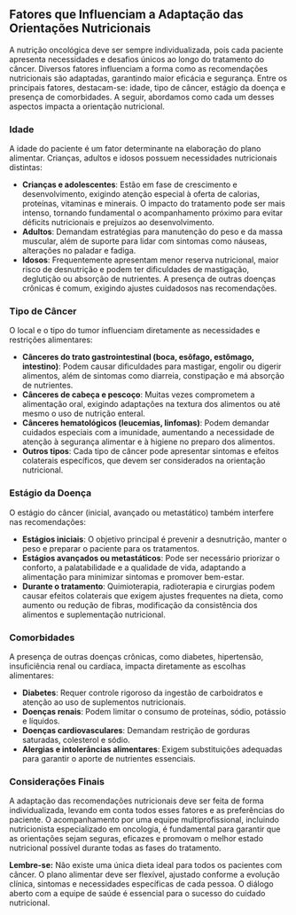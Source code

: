 ## Fatores que Influenciam a Adaptação das Orientações Nutricionais

A nutrição oncológica deve ser sempre individualizada, pois cada paciente apresenta necessidades e desafios únicos ao longo do tratamento do câncer. Diversos fatores influenciam a forma como as recomendações nutricionais são adaptadas, garantindo maior eficácia e segurança. Entre os principais fatores, destacam-se: idade, tipo de câncer, estágio da doença e presença de comorbidades. A seguir, abordamos como cada um desses aspectos impacta a orientação nutricional.

### Idade

A idade do paciente é um fator determinante na elaboração do plano alimentar. Crianças, adultos e idosos possuem necessidades nutricionais distintas:

- **Crianças e adolescentes**: Estão em fase de crescimento e desenvolvimento, exigindo atenção especial à oferta de calorias, proteínas, vitaminas e minerais. O impacto do tratamento pode ser mais intenso, tornando fundamental o acompanhamento próximo para evitar déficits nutricionais e prejuízos ao desenvolvimento.
- **Adultos**: Demandam estratégias para manutenção do peso e da massa muscular, além de suporte para lidar com sintomas como náuseas, alterações no paladar e fadiga.
- **Idosos**: Frequentemente apresentam menor reserva nutricional, maior risco de desnutrição e podem ter dificuldades de mastigação, deglutição ou absorção de nutrientes. A presença de outras doenças crônicas é comum, exigindo ajustes cuidadosos nas recomendações.

### Tipo de Câncer

O local e o tipo do tumor influenciam diretamente as necessidades e restrições alimentares:

- **Cânceres do trato gastrointestinal (boca, esôfago, estômago, intestino)**: Podem causar dificuldades para mastigar, engolir ou digerir alimentos, além de sintomas como diarreia, constipação e má absorção de nutrientes.
- **Cânceres de cabeça e pescoço**: Muitas vezes comprometem a alimentação oral, exigindo adaptações na textura dos alimentos ou até mesmo o uso de nutrição enteral.
- **Cânceres hematológicos (leucemias, linfomas)**: Podem demandar cuidados especiais com a imunidade, aumentando a necessidade de atenção à segurança alimentar e à higiene no preparo dos alimentos.
- **Outros tipos**: Cada tipo de câncer pode apresentar sintomas e efeitos colaterais específicos, que devem ser considerados na orientação nutricional.

### Estágio da Doença

O estágio do câncer (inicial, avançado ou metastático) também interfere nas recomendações:

- **Estágios iniciais**: O objetivo principal é prevenir a desnutrição, manter o peso e preparar o paciente para os tratamentos.
- **Estágios avançados ou metastáticos**: Pode ser necessário priorizar o conforto, a palatabilidade e a qualidade de vida, adaptando a alimentação para minimizar sintomas e promover bem-estar.
- **Durante o tratamento**: Quimioterapia, radioterapia e cirurgias podem causar efeitos colaterais que exigem ajustes frequentes na dieta, como aumento ou redução de fibras, modificação da consistência dos alimentos e suplementação nutricional.

### Comorbidades

A presença de outras doenças crônicas, como diabetes, hipertensão, insuficiência renal ou cardíaca, impacta diretamente as escolhas alimentares:

- **Diabetes**: Requer controle rigoroso da ingestão de carboidratos e atenção ao uso de suplementos nutricionais.
- **Doenças renais**: Podem limitar o consumo de proteínas, sódio, potássio e líquidos.
- **Doenças cardiovasculares**: Demandam restrição de gorduras saturadas, colesterol e sódio.
- **Alergias e intolerâncias alimentares**: Exigem substituições adequadas para garantir o aporte de nutrientes essenciais.

### Considerações Finais

A adaptação das recomendações nutricionais deve ser feita de forma individualizada, levando em conta todos esses fatores e as preferências do paciente. O acompanhamento por uma equipe multiprofissional, incluindo nutricionista especializado em oncologia, é fundamental para garantir que as orientações sejam seguras, eficazes e promovam o melhor estado nutricional possível durante todas as fases do tratamento.

**Lembre-se:** Não existe uma única dieta ideal para todos os pacientes com câncer. O plano alimentar deve ser flexível, ajustado conforme a evolução clínica, sintomas e necessidades específicas de cada pessoa. O diálogo aberto com a equipe de saúde é essencial para o sucesso do cuidado nutricional.